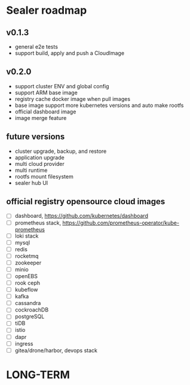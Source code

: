 # Sealer roadmap

## v0.1.3

* general e2e tests
* support build, apply and push a CloudImage

## v0.2.0

* support cluster ENV and global config
* support ARM base image
* registry cache docker image when pull images
* base image support more kubernetes versions and auto make rootfs
* official dashboard image
* image merge feature

## future versions

* cluster upgrade, backup, and restore
* application upgrade
* multi cloud provider
* multi runtime
* rootfs mount filesystem
* sealer hub UI

## official registry opensource cloud images

- [ ] dashboard, https://github.com/kubernetes/dashboard
- [ ] prometheus stack, https://github.com/prometheus-operator/kube-prometheus
- [ ] loki stack
- [ ] mysql
- [ ] redis
- [ ] rocketmq
- [ ] zookeeper
- [ ] minio
- [ ] openEBS
- [ ] rook ceph
- [ ] kubeflow
- [ ] kafka
- [ ] cassandra
- [ ] cockroachDB
- [ ] postgreSQL
- [ ] tiDB
- [ ] istio
- [ ] dapr
- [ ] ingress
- [ ] gitea/drone/harbor, devops stack

# LONG-TERM


